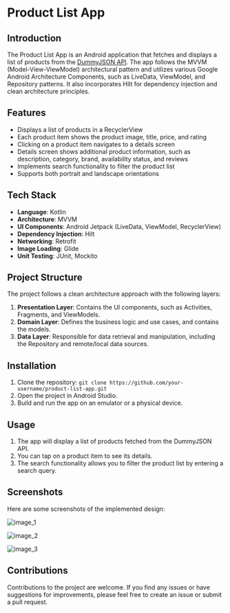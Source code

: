 # Product List App

## Introduction
The Product List App is an Android application that fetches and displays a list of products from the [DummyJSON API](https://dummyjson.com/products). The app follows the MVVM (Model-View-ViewModel) architectural pattern and utilizes various Google Android Architecture Components, such as LiveData, ViewModel, and Repository patterns. It also incorporates Hilt for dependency injection and clean architecture principles.

## Features
- Displays a list of products in a RecyclerView
- Each product item shows the product image, title, price, and rating
- Clicking on a product item navigates to a details screen
- Details screen shows additional product information, such as description, category, brand, availability status, and reviews
- Implements search functionality to filter the product list
- Supports both portrait and landscape orientations

## Tech Stack
- **Language**: Kotlin
- **Architecture**: MVVM
- **UI Components**: Android Jetpack (LiveData, ViewModel, RecyclerView)
- **Dependency Injection**: Hilt
- **Networking**: Retrofit
- **Image Loading**: Glide
- **Unit Testing**: JUnit, Mockito

## Project Structure
The project follows a clean architecture approach with the following layers:

1. **Presentation Layer**: Contains the UI components, such as Activities, Fragments, and ViewModels.
2. **Domain Layer**: Defines the business logic and use cases, and contains the models.
3. **Data Layer**: Responsible for data retrieval and manipulation, including the Repository and remote/local data sources.

## Installation
1. Clone the repository: `git clone https://github.com/your-username/product-list-app.git`
2. Open the project in Android Studio.
3. Build and run the app on an emulator or a physical device.

## Usage
1. The app will display a list of products fetched from the DummyJSON API.
2. You can tap on a product item to see its details.
3. The search functionality allows you to filter the product list by entering a search query.

## Screenshots
Here are some screenshots of the implemented design:

![image_1](https://github.com/user-attachments/assets/6eca1b9b-c00b-4295-87a5-7b5b759c6281)

![image_2](https://github.com/user-attachments/assets/d95e6501-b277-462f-8284-035892b026fd)

![image_3](https://github.com/user-attachments/assets/09fbf772-c2b3-4997-9608-9d30807f5300)


## Contributions
Contributions to the project are welcome. If you find any issues or have suggestions for improvements, please feel free to create an issue or submit a pull request.


